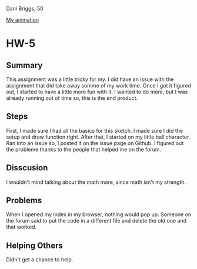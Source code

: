Dani Briggs, 50

[My animation](https://dani-briggs.github.io/120-work/hw-5/)

# HW-5

## Summary

This assignment was a little tricky for my. I did have an issue with the assignment that did take away somme of my work time. Once I got it figured out, I started to have a little more fun with it. I wanted to do more, but I was already running out of time so, this is the end product.


## Steps

First, I made sure I had all the basics for this sketch. I made sure I did the setup and draw function right. After that, I started on my little ball character. Ran into an issue so, I posted it on the issue page on Github. I figured out the probleme thanks to the people that helped me on the forum.

## Disscusion

I wouldn't mind talking about the math more, since math isn't my strength.

## Problems

When I opened my index in my browser, nothing would pop up. Someone on the forum said to put the code in a different file and delete the old one and that worked.

## Helping Others

Didn't get a chance to help.
